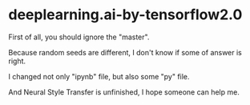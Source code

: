 # deeplearning.ai-by-tensorflow2.0

First of all, you should ignore the "master".

Because random seeds are different, I don't know if some of answer is right.

I changed not only "ipynb" file, but also some "py" file.

And Neural Style Transfer is unfinished, I hope someone can help me.
